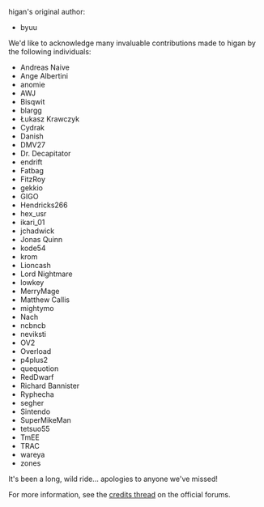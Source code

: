 higan's original author:

  - byuu

We'd like to acknowledge
many invaluable contributions made to higan
by the following individuals:

  - Andreas Naive         
  - Ange Albertini        
  - anomie                
  - AWJ                   
  - Bisqwit               
  - blargg                
  - Łukasz Krawczyk       
  - Cydrak                
  - Danish                
  - DMV27                 
  - Dr. Decapitator       
  - endrift               
  - Fatbag                
  - FitzRoy               
  - gekkio                
  - GIGO                  
  - Hendricks266          
  - hex_usr               
  - ikari_01
  - jchadwick             
  - Jonas Quinn           
  - kode54                
  - krom                  
  - Lioncash              
  - Lord Nightmare        
  - lowkey                
  - MerryMage             
  - Matthew Callis        
  - mightymo              
  - Nach                  
  - ncbncb                
  - neviksti
  - OV2
  - Overload
  - p4plus2
  - quequotion
  - RedDwarf
  - Richard Bannister
  - Ryphecha
  - segher
  - Sintendo
  - SuperMikeMan
  - tetsuo55
  - TmEE
  - TRAC
  - wareya
  - zones

It's been a long, wild ride...
apologies to anyone we've missed!

For more information,
see the [credits thread](
https://board.byuu.org/viewtopic.php?f=4&t=1631&p=41575#p41575)
on the official forums.
